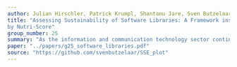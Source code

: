 ```yaml
---
author: Julian Hirschler, Patrick Krumpl, Shantanu Jare, Sven Butzelaar, Thomas Verwaal
title: "Assessing Sustainability of Software Libraries: A Framework inspired
by Nutri-Score"
group_number: 25
summary: "As the information and communication technology sector continues to grow, so does the environmental impact of software. However, assessing the sustainability of software libraries remains a complex and often low-priority task for developers. To support more informed and sustainable decision making, we present a classification framework that evaluates software libraries across multiple sustainability dimensions. Inspired by the Nutri-Score nutritional rating system, our approach translates complex sustainability data into a simple and intuitive label. We apply this framework to Python visualisation libraries and conduct experiments to evaluate and classify them. The results show significant differences in the sustainability of the libraries evaluated. Our framework provides developers with a simple and accessible way to compare software libraries, providing a valuable starting point for more sustainable software development."
paper: "../papers/g25_software_libraries.pdf"
source: "https://github.com/svenbutzelaar/SSE_plot"
---
```


